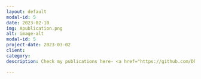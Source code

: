 ```yaml
---
layout: default
modal-id: 5
date: 2023-02-10
img: Apublication.png
alt: image-alt
modal-id: 5
project-date: 2023-03-02
client: 
category: 
description: Check my publications here- <a href="https://github.com/DharmieCode/DharmieCode.github.io/blob/2b0452f219088592c31eb6dafa002a4944b0c42a/My_PUBLICATIONS.pdf" target= "_blank"</i> Link.</a>

---
```

